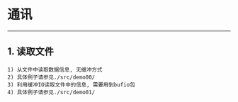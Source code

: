 # **通讯** #
***


## **1. 读取文件** ##
    1) 从文件中读取数据信息, 无缓冲方式
    2) 具体例子请参见./src/demo00/
    3) 利用缓冲IO读取文件中的信息, 需要用到bufio包
    4) 具体例子请参见./src/demo01/
